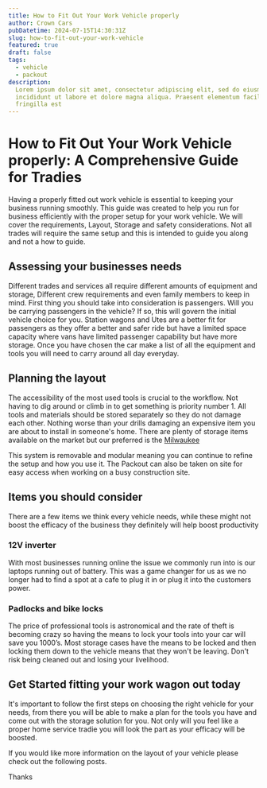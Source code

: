 ```yaml
---
title: How to Fit Out Your Work Vehicle properly
author: Crown Cars
pubDatetime: 2024-07-15T14:30:31Z
slug: how-to-fit-out-your-work-vehicle
featured: true
draft: false
tags:
  - vehicle
  - packout
description:
  Lorem ipsum dolor sit amet, consectetur adipiscing elit, sed do eiusmod tempor
  incididunt ut labore et dolore magna aliqua. Praesent elementum facilisis leo vel
  fringilla est
---
```


# How to Fit Out Your Work Vehicle properly: A Comprehensive Guide for Tradies

Having a properly fitted out work vehicle is essential to keeping your business running smoothly. 
This guide was created to help you run for business efficiently with the proper setup for your work vehicle. We will cover the requirements, Layout, Storage and safety considerations.
Not all trades will require the same setup and this is intended to guide you along and not a how to guide.

## Assessing your businesses needs

Different trades and services all require different amounts of equipment and storage, Different crew requirements and even family members to keep in mind.
First thing you should take into consideration is passengers. Will you be carrying passengers in the vehicle? If so, this will govern the initial vehicle choice for you. Station wagons and Utes are a better fit for passengers as they offer a better and safer ride but have a limited space capacity where vans have limited passenger capability but have more storage.
Once you have chosen the car make a list of all the equipment and tools you will need to carry around all day everyday.

## Planning the layout

The accessibility of the most used tools is crucial to the workflow. Not having to dig around or climb in to get something is priority number 1.
All tools and materials should be stored separately so they do not damage each other. Nothing worse than your drills damaging an expensive item you are about to install in someone's home.
There are plenty of storage items available on the market but our preferred is the [Milwaukee](https://www.milwaukeetool.co.nz/system/packout/)

This system is removable and modular meaning you can continue to refine the setup and how you use it. The Packout can also be taken on site for easy access when working on a busy construction site.

## Items you should consider

There are a few items we think every vehicle needs, while these might not boost the efficacy of the business they definitely will help boost productivity

### 12V inverter

With most businesses running online the issue we commonly run into is our laptops running out of battery. This was a game changer for us as we no longer had to find a spot at a cafe to plug it in or plug it into the customers power.

### Padlocks and bike locks

The price of professional tools is astronomical and the rate of theft is becoming crazy so having the means to lock your tools into your car will save you 1000’s.
Most storage cases have  the means to be locked and then locking them down to the vehicle means that they won't be leaving.
Don't risk being cleaned out and losing your livelihood.


## Get Started fitting your work wagon out today

It's important to follow the first steps on choosing the right vehicle for your needs, from there you will be able to make a plan for the tools you have and come out with the storage solution for you.
Not only will you feel like a proper home service tradie you will look the part as your efficacy will be boosted.

If you would like more information on the layout of your vehicle please check out the following posts.

Thanks